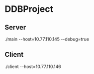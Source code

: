 # DDBProject



## Server 
 ./main --host=10.77.110.145 --debug=true

## Client
 ./client --host=10.77.110.146